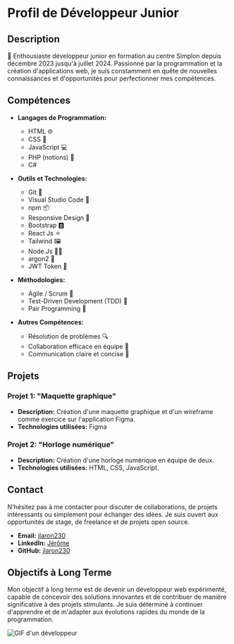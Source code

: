 # Profil de Développeur Junior

## Description
🚀 Enthousiaste développeur junior en formation au centre Simplon depuis décembre 2023 jusqu'à juillet 2024. Passionné par la programmation et la création d'applications web, je suis constamment en quête de nouvelles connaissances et d'opportunités pour perfectionner mes compétences.

## Compétences

- **Langages de Programmation:**
  - HTML 🌐
  - CSS 🎨
  - JavaScript 💻
  - PHP (notions) 🚀
  - C#

- **Outils et Technologies:**
  - Git 🔄
  - Visual Studio Code 🧰
  - npm 📦
  - Responsive Design 📱
  - Bootstrap 🅱️
  - React Js ⚛️
  - Tailwind 🖼️
  - Node.Js 👨‍💻
  - argon2 🔮
  - JWT Token 🏅

- **Méthodologies:**
  - Agile / Scrum 🔄
  - Test-Driven Development (TDD) 🧪
  - Pair Programming 👥

- **Autres Compétences:**
  - Résolution de problèmes 🔍
  - Collaboration efficace en équipe 🤝
  - Communication claire et concise 📢

## Projets
### Projet 1: "Maquette graphique"
- **Description:** Création d'une maquette graphique et d'un wireframe comme exercice sur l'application Figma.
- **Technologies utilisées:** Figma

### Projet 2: "Horloge numérique"
- **Description:** Création d'une horloge numérique en équipe de deux.
- **Technologies utilisées:** HTML, CSS, JavaScript.

## Contact

N'hésitez pas à me contacter pour discuter de collaborations, de projets intéressants ou simplement pour échanger des idées. Je suis ouvert aux opportunités de stage, de freelance et de projets open source.

- **Email:** [jlaron230](mailto:jlaron230@hotmail.fr)
- **LinkedIn:** [Jérôme](https://www.linkedin.com/in/j%C3%A9r%C3%B4me-gavino-284a02b8/)
- **GitHub:** [jlaron230](https://github.com/jlaron230)
## Objectifs à Long Terme

Mon objectif à long terme est de devenir un développeur web expérimenté, capable de concevoir des solutions innovantes et de contribuer de manière significative à des projets stimulants. Je suis déterminé à continuer d'apprendre et de m'adapter aux évolutions rapides du monde de la programmation.

![GIF d'un développeur](https://media.giphy.com/media/PiNm3fm8cAfK3ulwZW/giphy.gif)
